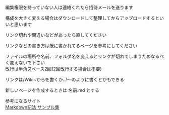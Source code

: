 編集権限を持っていない人は連絡くれたら招待メールを送ります

構成を大きく変える場合はダウンロードして整理してからアップロードするといいと思います

リンク切れや間違いなどがあったら直してください

リンクなどの書き方は既に書かれてるページを参考にしてください

ファイルの場所や名前、フォルダ名を変えるとリンクが切れてしまうためなるべく変えないで下さい  
改行は半角スペース2回(2回改行する場合は不要)

リンクは/Wiki~からを書くか../～のように書くとかもできる

新しいページを作成するときは  名前.md  とする

参考になるサイト  
[Markdown記法 サンプル集](https://qiita.com/tbpgr/items/989c6badefff69377da7)
